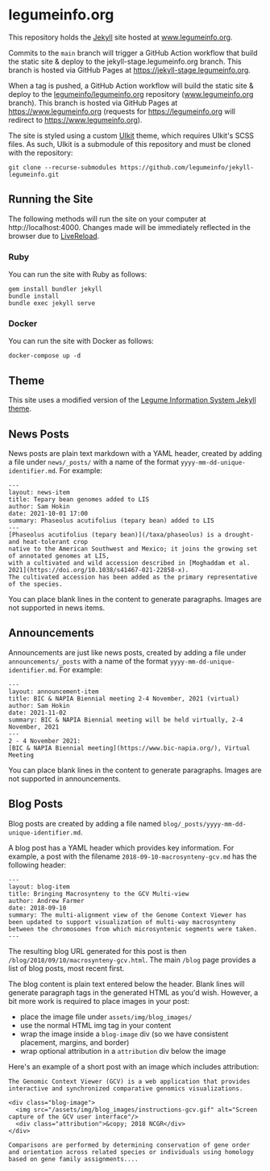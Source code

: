 # legumeinfo.org
This repository holds the [Jekyll](https://jekyllrb.com/) site hosted at www.legumeinfo.org.

Commits to the `main` branch will trigger a GitHub Action workflow that build the static site & deploy to the jekyll-stage.legumeinfo.org branch.
This branch is hosted via GitHub Pages at https://jekyll-stage.legumeinfo.org.

When a tag is pushed, a GitHub Action workflow will build the static site & deploy to the [legumeinfo/legumeinfo.org](https://github.com/legumeinfo/legumeinfo.org) repository (www.legumeinfo.org branch).
This branch is hosted via GitHub Pages at https://www.legumeinfo.org (requests for https://legumeinfo.org will redirect to https://www.legumeinfo.org).

The site is styled using a custom [UIkit](https://getuikit.com/) theme, which requires UIkit's SCSS files.
As such, UIkit is a submodule of this repository and must be cloned with the repository:
```console
git clone --recurse-submodules https://github.com/legumeinfo/jekyll-legumeinfo.git
```

## Running the Site
The following methods will run the site on your computer at http://localhost:4000.
Changes made will be immediately reflected in the browser due to [LiveReload](http://livereload.com/).

### Ruby
You can run the site with Ruby as follows:

    gem install bundler jekyll
    bundle install
    bundle exec jekyll serve

### Docker
You can run the site with Docker as follows:

    docker-compose up -d

## Theme
This site uses a modified version of the [Legume Information System Jekyll theme](https://github.com/legumeinfo/jekyll-theme-legumeinfo).

## News Posts
News posts are plain text markdown with a YAML header, created by adding a file under `news/_posts/` with a name of the format `yyyy-mm-dd-unique-identifier.md`.
For example:
```
---
layout: news-item
title: Tepary bean genomes added to LIS
author: Sam Hokin
date: 2021-10-01 17:00
summary: Phaseolus acutifolius (tepary bean) added to LIS
---
[Phaseolus acutifolius (tepary bean)](/taxa/phaseolus) is a drought- and heat-tolerant crop
native to the American Southwest and Mexico; it joins the growing set of annotated genomes at LIS,
with a cultivated and wild accession described in [Moghaddam et al. 2021](https://doi.org/10.1038/s41467-021-22858-x).
The cultivated accession has been added as the primary representative of the species.
```
You can place blank lines in the content to generate paragraphs. Images are not supported in news items.

## Announcements
Announcements are just like news posts, created by adding a file under `announcements/_posts` with a name of the format `yyyy-mm-dd-unique-identifier.md`.
For example:
```
---
layout: announcement-item
title: BIC & NAPIA Biennial meeting 2-4 November, 2021 (virtual)
author: Sam Hokin
date: 2021-11-02
summary: BIC & NAPIA Biennial meeting will be held virtually, 2-4 November, 2021
---
2 - 4 November 2021:
[BIC & NAPIA Biennial meeting](https://www.bic-napia.org/), Virtual Meeting
```
You can place blank lines in the content to generate paragraphs. Images are not supported in announcements.

## Blog Posts
Blog posts are created by adding a file named `blog/_posts/yyyy-mm-dd-unique-identifier.md`.

A blog post has a YAML header which provides key information. For example, a post with the filename `2018-09-10-macrosynteny-gcv.md` has the following header:
```
---
layout: blog-item
title: Bringing Macrosynteny to the GCV Multi-view
author: Andrew Farmer
date: 2018-09-10
summary: The multi-alignment view of the Genome Context Viewer has been updated to support visualization of multi-way macrosynteny between the chromosomes from which microsyntenic segments were taken.
---
```
The resulting blog URL generated for this post is then `/blog/2018/09/10/macrosynteny-gcv.html`. The main `/blog` page provides a list of blog posts, most recent first.

The blog content is plain text entered below the header. Blank lines will generate paragraph tags in the generated HTML as you'd wish. However, a bit more work is required to place
images in your post:

 - place the image file under `assets/img/blog_images/`
 - use the normal HTML img tag in your content
 - wrap the image inside a `blog-image` div (so we have consistent placement, margins, and border)
 - wrap optional attribution in a `attribution` div below the image
 
Here's an example of a short post with an image which includes attribution:
```
The Genomic Context Viewer (GCV) is a web application that provides interactive and synchronized comparative genomics visualizations.

<div class="blog-image">
  <img src="/assets/img/blog_images/instructions-gcv.gif" alt="Screen capture of the GCV user interface"/>
  <div class="attribution">&copy; 2018 NCGR</div>
</div>

Comparisons are performed by determining conservation of gene order and orientation across related species or individuals using homology based on gene family assignments....
```
